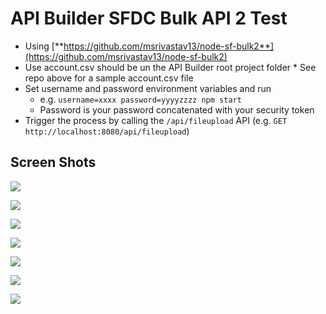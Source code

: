 # API Builder SFDC Bulk API 2 Test

* Using [**https://github.com/msrivastav13/node-sf-bulk2**](https://github.com/msrivastav13/node-sf-bulk2)
* Use account.csv should be un the API Builder root project folder
		* See repo above for a sample account.csv file
* Set username and password environment variables and run
	* e.g. `username=xxxx password=yyyyzzzz npm start`
	* Password is your password concatenated with your security token
* Trigger the process by calling the `/api/fileupload` API (e.g. `GET http://localhost:8080/api/fileupload`)

## Screen Shots

![](https://i.imgur.com/odSkRXN.png)

![](https://i.imgur.com/AS3imuE.png)

![](https://i.imgur.com/q2ED7q6.png)

![](https://i.imgur.com/c0TiM1m.png)

![](https://i.imgur.com/qubIZiF.png)

![](https://i.imgur.com/7QItNSa.png)

![](https://i.imgur.com/m7U6Keq.png)
